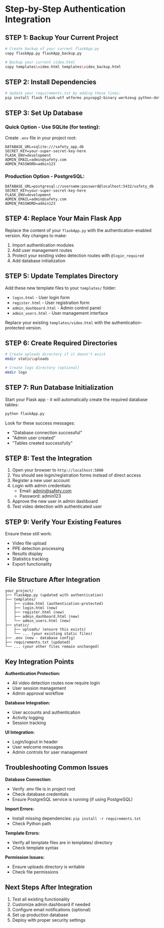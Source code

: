 # Step-by-Step Authentication Integration

## STEP 1: Backup Your Current Project
```bash
# Create backup of your current flaskApp.py
copy flaskApp.py flaskApp_backup.py

# Backup your current video.html
copy templates\video.html templates\video_backup.html
```

## STEP 2: Install Dependencies
```bash
# Update your requirements.txt by adding these lines:
pip install flask flask-wtf wtforms psycopg2-binary werkzeug python-dotenv
```

## STEP 3: Set Up Database

### Quick Option - Use SQLite (for testing):
Create `.env` file in your project root:
```env
DATABASE_URL=sqlite:///safety_app.db
SECRET_KEY=your-super-secret-key-here
FLASK_ENV=development
ADMIN_EMAIL=admin@safety.com
ADMIN_PASSWORD=admin123
```

### Production Option - PostgreSQL:
```env
DATABASE_URL=postgresql://username:password@localhost:5432/safety_db
SECRET_KEY=your-super-secret-key-here
FLASK_ENV=development
ADMIN_EMAIL=admin@safety.com
ADMIN_PASSWORD=admin123
```

## STEP 4: Replace Your Main Flask App

Replace the content of your `flaskApp.py` with the authentication-enabled version. 
Key changes to make:
1. Import authentication modules
2. Add user management routes
3. Protect your existing video detection routes with `@login_required`
4. Add database initialization

## STEP 5: Update Templates Directory

Add these new template files to your `templates/` folder:
- `login.html` - User login form
- `register.html` - User registration form  
- `admin_dashboard.html` - Admin control panel
- `admin_users.html` - User management interface

Replace your existing `templates/video.html` with the authentication-protected version.

## STEP 6: Create Required Directories
```bash
# Create uploads directory if it doesn't exist
mkdir static\uploads

# Create logs directory (optional)
mkdir logs
```

## STEP 7: Run Database Initialization

Start your Flask app - it will automatically create the required database tables:
```bash
python flaskApp.py
```

Look for these success messages:
- "Database connection successful"
- "Admin user created"
- "Tables created successfully"

## STEP 8: Test the Integration

1. Open your browser to `http://localhost:5000`
2. You should see login/registration forms instead of direct access
3. Register a new user account
4. Login with admin credentials:
   - Email: admin@safety.com
   - Password: admin123
5. Approve the new user in admin dashboard
6. Test video detection with authenticated user

## STEP 9: Verify Your Existing Features

Ensure these still work:
- Video file upload
- PPE detection processing
- Results display
- Statistics tracking
- Export functionality

## File Structure After Integration

```
your_project/
├── flaskApp.py (updated with authentication)
├── templates/
│   ├── video.html (authentication-protected)
│   ├── login.html (new)
│   ├── register.html (new)
│   ├── admin_dashboard.html (new)
│   └── admin_users.html (new)
├── static/
│   ├── uploads/ (ensure this exists)
│   └── ... (your existing static files)
├── .env (new - database config)
├── requirements.txt (updated)
└── ... (your other files remain unchanged)
```

## Key Integration Points

**Authentication Protection:**
- All video detection routes now require login
- User session management
- Admin approval workflow

**Database Integration:**
- User accounts and authentication
- Activity logging
- Session tracking

**UI Integration:**
- Login/logout in header
- User welcome messages
- Admin controls for user management

## Troubleshooting Common Issues

**Database Connection:**
- Verify .env file is in project root
- Check database credentials
- Ensure PostgreSQL service is running (if using PostgreSQL)

**Import Errors:**
- Install missing dependencies: `pip install -r requirements.txt`
- Check Python path

**Template Errors:**
- Verify all template files are in templates/ directory
- Check template syntax

**Permission Issues:**
- Ensure uploads directory is writable
- Check file permissions

## Next Steps After Integration

1. Test all existing functionality
2. Customize admin dashboard if needed
3. Configure email notifications (optional)
4. Set up production database
5. Deploy with proper security settings